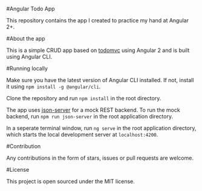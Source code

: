 #Angular Todo App

This repository contains the app I created to practice my hand at Angular 2+.

#About the app

This is a simple CRUD app based on [todomvc](http://todomvc.com) using Angular 2 and is built using Angular CLI.

#Running locally

Make sure you have the latest version of Angular CLI installed. If not, install it using `npm install -g @angular/cli`.

Clone the repository and run `npm install` in the root directory.

The app uses [json-server](https://github.com/typicode/json-server) for a mock REST backend. To run the mock backend, run `npm run json-server` in the root application directory.

In a seperate terminal window, run `ng serve` in the root application directory, which starts the local development server at `localhost:4200`.

#Contribution

Any contributions in the form of stars, issues or pull requests are welcome.

#License

This project is open sourced under the MIT license.